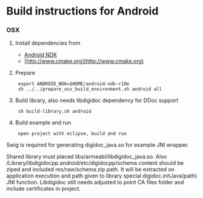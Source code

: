 # Build instructions for Android

### OSX

1. Install dependencies from
	* [Android NDK](https://developer.android.com/ndk/downloads/index.html)
	* [http://www.cmake.org](http://www.cmake.org)

2. Prepare

        export ANDROID_NDK=$HOME/android-ndk-r10e
        sh ../../prepare_osx_build_environment.sh android all

3. Build library, also needs libdigidoc dependency for DDoc support

        sh build-library.sh android

4. Build example and run

        open project with eclipse, build and run

Swig is required for generating digidoc_java.so for example JNI wrapper.

Shared library must placed libs/armeabi/libdigidoc_java.so. Also /Library/libdigidocpp.android/etc/digidocpp/schema content should be ziped and included res/raw/schema.zip path. It will be extracted on application execution and path given to library special digidoc.initJava(path) JNI function.
Libdigidoc still needs adjusted to point CA files folder and include certificates in project.
